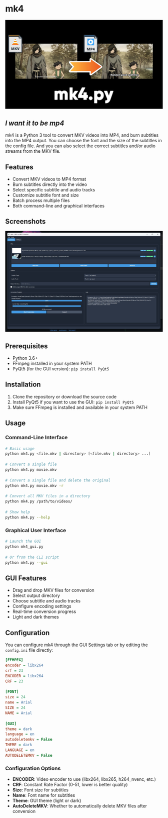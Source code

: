 # mk4

![preview](https://github.com/dilaouid/mk4/blob/media/example.jpg?raw=true)

## _I want it to be mp4_

mk4 is a Python 3 tool to convert MKV videos into MP4, and burn subtitles into the MP4 output. You can choose the font and the size of the subtitles in the config file. And you can also select the correct subtitles and/or audio streams from the MKV file.

## Features

- Convert MKV videos to MP4 format
- Burn subtitles directly into the video
- Select specific subtitle and audio tracks
- Customize subtitle font and size
- Batch process multiple files
- Both command-line and graphical interfaces

## Screenshots

![GUI Screenshot](https://github.com/dilaouid/mk4/blob/media/gui.jpg?raw=true)

## Prerequisites

- Python 3.6+
- FFmpeg installed in your system PATH
- PyQt5 (for the GUI version): `pip install PyQt5`

## Installation

1. Clone the repository or download the source code
2. Install PyQt5 if you want to use the GUI: `pip install PyQt5`
3. Make sure FFmpeg is installed and available in your system PATH

## Usage

### Command-Line Interface

```bash
# Basic usage
python mk4.py <file.mkv | directory> [<file.mkv | directory> ...]

# Convert a single file
python mk4.py movie.mkv

# Convert a single file and delete the original
python mk4.py movie.mkv -r

# Convert all MKV files in a directory
python mk4.py /path/to/videos/

# Show help
python mk4.py --help
```

### Graphical User Interface

```bash
# Launch the GUI
python mk4_gui.py

# Or from the CLI script
python mk4.py --gui
```

## GUI Features

- Drag and drop MKV files for conversion
- Select output directory
- Choose subtitle and audio tracks
- Configure encoding settings
- Real-time conversion progress
- Light and dark themes

## Configuration

You can configure mk4 through the GUI Settings tab or by editing the `config.ini` file directly:

```ini
[FFMPEG]
encoder = libx264
crf = 23
ENCODER = libx264
CRF = 23

[FONT]
size = 24
name = Arial
SIZE = 24
NAME = Arial

[GUI]
theme = dark
language = en
autodeletemkv = False
THEME = dark
LANGUAGE = en
AUTODELETEMKV = False
```

### Configuration Options

- **ENCODER**: Video encoder to use (libx264, libx265, h264_nvenc, etc.)
- **CRF**: Constant Rate Factor (0-51, lower is better quality)
- **Size**: Font size for subtitles
- **Name**: Font name for subtitles
- **Theme**: GUI theme (light or dark)
- **AutoDeleteMKV**: Whether to automatically delete MKV files after conversion
